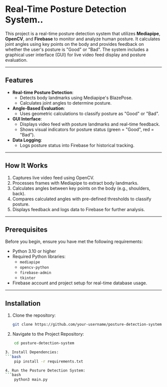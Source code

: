 # Real-Time Posture Detection System..

This project is a real-time posture detection system that utilizes **Mediapipe**, **OpenCV**, and **Firebase** to monitor and analyze human posture. It calculates joint angles using key points on the body and provides feedback on whether the user's posture is "Good" or "Bad". The system includes a graphical user interface (GUI) for live video feed display and posture evaluation.

---

## Features

- **Real-time Posture Detection**:
  - Detects body landmarks using Mediapipe's BlazePose.
  - Calculates joint angles to determine posture.
- **Angle-Based Evaluation**:
  - Uses geometric calculations to classify posture as "Good" or "Bad".
- **GUI Interface**:
  - Displays video feed with posture landmarks and real-time feedback.
  - Shows visual indicators for posture status (green = "Good", red = "Bad").
- **Data Logging**:
  - Logs posture status into Firebase for historical tracking.

---

## How It Works

1. Captures live video feed using OpenCV.
2. Processes frames with Mediapipe to extract body landmarks.
3. Calculates angles between key points on the body (e.g., shoulders, back).
4. Compares calculated angles with pre-defined thresholds to classify posture.
5. Displays feedback and logs data to Firebase for further analysis.

---

## Prerequisites

Before you begin, ensure you have met the following requirements:

- Python 3.10 or higher
- Required Python libraries:
  - `mediapipe`
  - `opencv-python`
  - `firebase-admin`
  - `tkinter`
- Firebase account and project setup for real-time database usage.

---

## Installation

1. Clone the repository:
   ```bash
   git clone https://github.com/your-username/posture-detection-system.git


2. Navigate to the Project Repository:
```bash
    cd posture-detection-system

3. Install Dependencies:
```bash
    pip install -r requirements.txt

4. Run the Posture Detection System:
```bash
    python3 main.py




